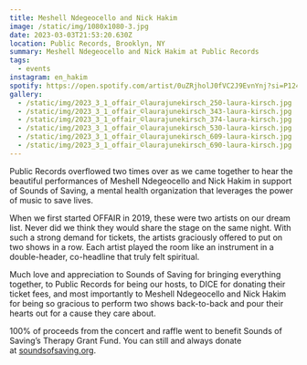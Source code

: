 ```yaml
---
title: Meshell Ndegeocello and Nick Hakim
image: /static/img/1080x1080-3.jpg
date: 2023-03-03T21:53:20.630Z
location: Public Records, Brooklyn, NY
summary: Meshell Ndegeocello and Nick Hakim at Public Records
tags:
  - events
instagram: en_hakim
spotify: https://open.spotify.com/artist/0uZRjholJ0fVC2J9EvnYnj?si=P124BI3cRxiHUlIMYOQ6Xg
gallery:
  - /static/img/2023_3_1_offair_©laurajunekirsch_250-laura-kirsch.jpg
  - /static/img/2023_3_1_offair_©laurajunekirsch_343-laura-kirsch.jpg
  - /static/img/2023_3_1_offair_©laurajunekirsch_374-laura-kirsch.jpg
  - /static/img/2023_3_1_offair_©laurajunekirsch_530-laura-kirsch.jpg
  - /static/img/2023_3_1_offair_©laurajunekirsch_609-laura-kirsch.jpg
  - /static/img/2023_3_1_offair_©laurajunekirsch_690-laura-kirsch.jpg
---
```

Public Records overflowed two times over as we came together to hear the beautiful performances of Meshell Ndegeocello and Nick Hakim in support of Sounds of Saving, a mental health organization that leverages the power of music to save lives.

When we first started OFFAIR in 2019, these were two artists on our dream list. Never did we think they would share the stage on the same night. With such a strong demand for tickets, the artists graciously offered to put on two shows in a row. Each artist played the room like an instrument in a double-header, co-headline that truly felt spiritual.

Much love and appreciation to Sounds of Saving for bringing everything together, to Public Records for being our hosts, to DICE for donating their ticket fees, and most importantly to Meshell Ndegeocello and Nick Hakim for being so gracious to perform two shows back-to-back and pour their hearts out for a cause they care about.

100% of proceeds from the concert and raffle went to benefit Sounds of Saving’s Therapy Grant Fund. You can still and always donate at [soundsofsaving.org](http://soundsofsaving.org/).